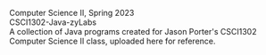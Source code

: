 Computer Science II, Spring 2023  
CSCI1302-Java-zyLabs  
A collection of Java programs created for Jason Porter's CSCI1302 Computer Science II class, uploaded here for reference.
